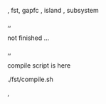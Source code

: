 

, fst, gapfc
, island
, subsystem


,,

not finished ...


,,

compile script is here

./fst/compile.sh


,


